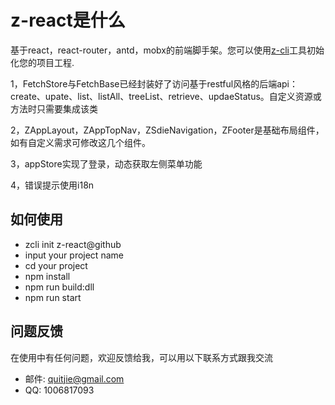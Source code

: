 # z-react是什么

基于react，react-router，antd，mobx的前端脚手架。您可以使用[z-cli](https://github.com/zhonggithub/z-cli)工具初始化您的项目工程.

1，FetchStore与FetchBase已经封装好了访问基于restful风格的后端api：create、upate、list、listAll、treeList、retrieve、updaeStatus。自定义资源或方法时只需要集成该类

2，ZAppLayout，ZAppTopNav，ZSdieNavigation，ZFooter是基础布局组件，如有自定义需求可修改这几个组件。

3，appStore实现了登录，动态获取左侧菜单功能

4，错误提示使用i18n

## 如何使用

* zcli init z-react@github
* input your project name
* cd your project
* npm install
* npm run build:dll
* npm run start

## 问题反馈

在使用中有任何问题，欢迎反馈给我，可以用以下联系方式跟我交流

* 邮件: quitjie@gmail.com
* QQ: 1006817093

